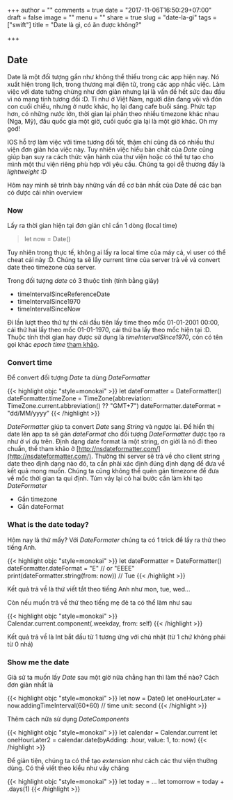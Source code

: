 +++
author = ""
comments = true
date = "2017-11-06T16:50:29+07:00"
draft = false
image = ""
menu = ""
share = true
slug = "date-la-gi"
tags = ["swift"]
title = "Date là gì, có ăn được không?"

+++

## Date

Date là một đối tượng gần như không thể thiếu trong các app hiện nay. Nó xuất hiện trong lịch, trong thương mại điện tử, trong các app nhắc việc.
Làm việc với date tưởng chừng như đơn giản nhưng lại là vấn đề hết sức đau đầu vì nó mang tính tương đối :D. Tỉ như ở Việt Nam, người dân đang vội vã đón con cuối chiều, nhưng ở nước khác, họ lại đang cafe buổi sáng. Phức tạp hơn, có những nước lớn, thời gian lại phân theo nhiều timezone khác nhau (Nga, Mỹ), đầu quốc gia một giờ, cuối quốc gia lại là một giờ khác. Oh my god!

IOS hỗ trợ làm việc với time tương đối tốt, thậm chí cũng đã có nhiều thư viện đơn giản hóa việc này. Tuy nhiên việc hiểu bản chất của *Date* cũng giúp bạn suy ra cách thức vận hành của thư viện hoặc có thể tự tạo cho mình một thư viện riêng phù hợp với yêu cầu. Chúng ta gọi dễ thương đấy là *lightweight* :D

Hôm nay mình sẽ trình bày những vấn đề cơ bản nhất của Date để các bạn có được cái nhìn overview

### Now

Lấy ra thời gian hiện tại đơn giản chỉ cần 1 dòng (local time)

> let now = Date()

Tuy nhiên trong thực tế, không ai lấy ra local time của máy cả, vì user có thể cheat cái này :D. Chúng ta sẽ lấy current time của server trả về và convert date theo timezone của server.

Trong đối tượng *date* có 3 thuộc tính (tính bằng giây)

* timeIntervalSinceReferenceDate
* timeIntervalSince1970
* timeIntervalSinceNow

Đi lần lượt theo thứ tự thì cái đầu tiên lấy time theo mốc 01-01-2001 00:00, cái thứ hai lấy theo mốc 01-01-1970, cái thứ ba lấy theo mốc hiện tại :D. Thuộc tính thời gian hay được sử dụng là *timeIntervalSince1970*, còn có tên gọi khác *epoch time* [tham khảo](https://vi.wikipedia.org/wiki/Th%E1%BB%9Di_gian_Unix). 

### Convert time

Để convert đối tượng *Date* ta dùng *DateFormatter*

{{< highlight objc "style=monokai" >}}
    let dateFormatter = DateFormatter()
    dateFormatter.timeZone = TimeZone(abbreviation: TimeZone.current.abbreviation() ?? "GMT+7")
    dateFormatter.dateFormat = "dd/MM/yyyy"
{{< /highlight >}}

*DateFormatter* giúp ta convert *Date* sang *String* và ngược lại. Để hiển thị date lên app ta sẽ gán *dateFormat* cho đối tượng *DateFormatter* được tạo ra như ở ví dụ trên. Định dạng date format là một string, ơn giời là nó đi theo chuẩn, thể tham khảo ở [http://nsdateformatter.com/](http://nsdateformatter.com/). Thường thì server sẽ trả về cho client string date theo định dạng nào đó, ta cần phải xác định đúng định dạng để đưa về kết quả mong muốn. Chúng ta cũng không thể quên gán timezone để đưa về mốc thời gian ta qui định. Túm váy lại có hai bước cần làm khi tạo *DateFormater*

* Gắn timezone
* Gắn dateFormat

### What is the date today?
Hôm nay là thứ mấy? Với *DateFormater* chúng ta có 1 trick để lấy ra thứ theo tiếng Anh.

{{< highlight objc "style=monokai" >}}
let dateFormatter = DateFormatter()
dateFormatter.dateFormat = "E" // or "EEEE"
print(dateFormatter.string(from: now)) // Tue
{{< /highlight >}}

Kết quả trả về là thứ viết tắt theo tiếng Anh như mon, tue, wed...

Còn nếu muốn trả về thứ theo tiếng mẹ đẻ ta có thể làm như sau

{{< highlight objc "style=monokai" >}}
Calendar.current.component(.weekday, from: self)
{{< /highlight >}}

Kết quả trả về là Int bắt đầu từ 1 tương ứng với chủ nhật (từ 1 chứ không phải từ 0 nhá)

### Show me the date

Giả sử ta muốn lấy *Date* sau một giờ nữa chẳng hạn thì làm thế nào? Cách đơn giản nhất là

{{< highlight objc "style=monokai" >}}
let now = Date()
let oneHourLater = now.addingTimeInterval(60*60) // time unit: second
{{< /highlight >}}

Thêm cách nữa sử dụng *DateComponents*

{{< highlight objc "style=monokai" >}}
let calendar = Calendar.current
let oneHourLater2 = calendar.date(byAdding: .hour, value: 1, to: now)
{{< /highlight >}}

Để giản tiện, chúng ta có thể tạo *extension* như cách các thư viện thường dùng. Có thể viết theo kiểu như vầy chăng

{{< highlight objc "style=monokai" >}}
let today = ...
let tomorrow = today + .days(1)
{{< /highlight >}}




